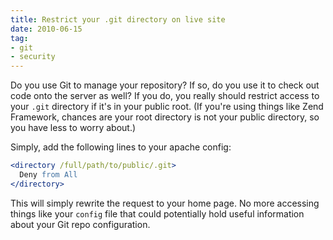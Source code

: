 ```yaml
---
title: Restrict your .git directory on live site
date: 2010-06-15
tag:
- git
- security
---
```

Do you use Git to manage your repository? If so, do you use it to check out code onto the server as well? If you do, you really should restrict access to your `.git` directory if it's in your public root. (If you're using things like Zend Framework, chances are your root directory is not your public directory, so you have less to worry about.)

<!--more-->

Simply, add the following lines to your apache config:

```apache
<directory /full/path/to/public/.git>
  Deny from All
</directory>
```

This will simply rewrite the request to your home page. No more accessing things like your `config` file that could potentially hold useful information about your Git repo configuration. 